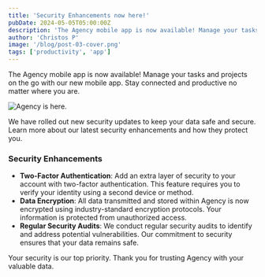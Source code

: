 ```yaml
---
title: 'Security Enhancements now here!'
pubDate: 2024-05-05T05:00:00Z
description: 'The Agency mobile app is now available! Manage your tasks and projects on the go with our new mobile app. Stay connected and productive no matter where you are.'
author: 'Christos P'
image: '/blog/post-03-cover.png'
tags: ['productivity', 'app']
---
```


The Agency mobile app is now available! Manage your tasks and projects on the go with our new mobile app. Stay connected and productive no matter where you are.

![Agency is here.](/blog/post-03.png)

We have rolled out new security updates to keep your data safe and secure. Learn more about our latest security enhancements and how they protect you.

### Security Enhancements

- **Two-Factor Authentication**: Add an extra layer of security to your account with two-factor authentication. This feature requires you to verify your identity using a second device or method.
- **Data Encryption**: All data transmitted and stored within Agency is now encrypted using industry-standard encryption protocols. Your information is protected from unauthorized access.
- **Regular Security Audits**: We conduct regular security audits to identify and address potential vulnerabilities. Our commitment to security ensures that your data remains safe.

Your security is our top priority. Thank you for trusting Agency with your valuable data.

